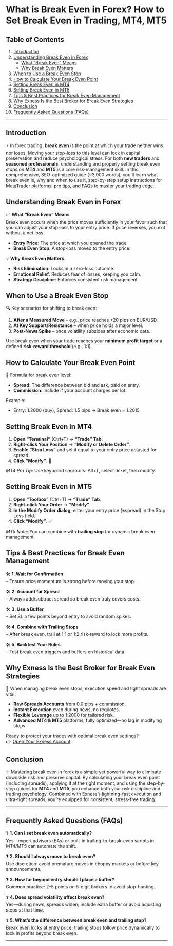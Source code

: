 # What is Break Even in Forex? How to Set Break Even in Trading, MT4, MT5

## Table of Contents

1. [Introduction](#introduction)  
2. [Understanding Break Even in Forex](#understanding-break-even-in-forex)  
   - [What “Break Even” Means](#what-break-even-means)  
   - [Why Break Even Matters](#why-break-even-matters)  
3. [When to Use a Break Even Stop](#when-to-use-a-break-even-stop)  
4. [How to Calculate Your Break Even Point](#how-to-calculate-your-break-even-point)  
5. [Setting Break Even in MT4](#setting-break-even-in-mt4)  
6. [Setting Break Even in MT5](#setting-break-even-in-mt5)  
7. [Tips & Best Practices for Break Even Management](#tips--best-practices-for-break-even-management)  
8. [Why Exness Is the Best Broker for Break Even Strategies](#why-exness-is-the-best-broker-for-break-even-strategies)  
9. [Conclusion](#conclusion)  
10. [Frequently Asked Questions (FAQs)](#frequently-asked-questions-faqs)  

---

## Introduction  
⚡️ In forex trading, **break even** is the point at which your trade neither wins nor loses. Moving your stop-loss to this level can lock in capital preservation and reduce psychological stress. For both **new traders** and **seasoned professionals**, understanding and properly setting break even stops on **MT4** and **MT5** is a core risk-management skill. In this comprehensive, SEO-optimized guide (~3,000 words), you'll learn what break even is, why and when to use it, step-by-step setup instructions for MetaTrader platforms, pro tips, and FAQs to master your trading edge.

## Understanding Break Even in Forex  
📈 **What “Break Even” Means**  
Break even occurs when the price moves sufficiently in your favor such that you can adjust your stop-loss to your entry price. If price reverses, you exit without a net loss.

- **Entry Price**: The price at which you opened the trade.  
- **Break Even Stop**: A stop-loss moved to the entry price.  

💡 **Why Break Even Matters**  
- **Risk Elimination**: Locks in a zero-loss outcome.  
- **Emotional Relief**: Reduces fear of losses, keeping you calm.  
- **Strategy Discipline**: Enforces consistent risk management.  

## When to Use a Break Even Stop  
🔍 Key scenarios for shifting to break even:  
1. **After a Measured Move** – e.g., price reaches +20 pips on EUR/USD.  
2. **At Key Support/Resistance** – when price holds a major level.  
3. **Post-News Spike** – once volatility subsides after economic data.  

Use break even when your trade reaches your **minimum profit target** or a defined **risk-reward threshold** (e.g., 1:1).

## How to Calculate Your Break Even Point  
🔢 Formula for break even level:  

- **Spread**: The difference between bid and ask, paid on entry.  
- **Commission**: Include if your account charges per lot.

Example:  
- Entry: 1.2000 (buy), Spread: 1.5 pips → Break even = 1.2015  

## Setting Break Even in MT4  
1. **Open “Terminal”** (Ctrl+T) → **“Trade” Tab**.  
2. **Right-click Your Position** → **“Modify or Delete Order”**.  
3. **Enable “Stop Loss”** and set it equal to your entry price adjusted for spread.  
4. **Click “Modify”**. 🎯  

_MT4 Pro Tip_: Use keyboard shortcuts: Alt+T, select ticket, then modify.

## Setting Break Even in MT5  
1. **Open “Toolbox”** (Ctrl+T) → **“Trade” Tab**.  
2. **Right-click Your Order** → **“Modify”**.  
3. **In the Modify Order dialog**, enter your entry price (±spread) in the Stop Loss field.  
4. **Click “Modify”**. ✅

_MT5 Note_: You can combine with **trailing stop** for dynamic break even management.

## Tips & Best Practices for Break Even Management  
🛠️ **1. Wait for Confirmation**  
– Ensure price momentum is strong before moving your stop.  

🛠️ **2. Account for Spread**  
– Always add/subtract spread so break even truly covers costs.  

🛠️ **3. Use a Buffer**  
– Set SL a few points beyond entry to avoid random spikes.  

🛠️ **4. Combine with Trailing Stops**  
– After break even, trail at 1:1 or 1:2 risk-reward to lock more profits.  

🛠️ **5. Backtest Your Rules**  
– Test break even triggers and buffers on historical data.  

## Why Exness Is the Best Broker for Break Even Strategies  
🌟 When managing break even stops, execution speed and tight spreads are vital:  
- **Raw Spreads Accounts** from 0.0 pips + commission.  
- **Instant Execution** even during news, no requotes.  
- **Flexible Leverage** up to 1:2000 for tailored risk.  
- **Advanced MT4 & MT5** platforms, fully optimized—no lag in modifying stops.

Ready to protect your trades with optimal break even settings?  
👉 [Open Your Exness Account](https://one.exnesstrack.org/a/english23)

## Conclusion  
✨ Mastering break even in forex is a simple yet powerful way to eliminate downside risk and preserve capital. By calculating your break even point (including spreads), applying it at the right moment, and using the step-by-step guides for **MT4** and **MT5**, you enhance both your risk discipline and trading psychology. Combined with Exness’s lightning-fast execution and ultra-tight spreads, you’re equipped for consistent, stress-free trading.

---

## Frequently Asked Questions (FAQs)  
❓ **1. Can I set break even automatically?**  
Yes—expert advisors (EAs) or built-in trailing-to-break-even scripts in MT4/MT5 can automate the shift.  

❓ **2. Should I always move to break even?**  
Use discretion: avoid premature moves in choppy markets or before key announcements.  

❓ **3. How far beyond entry should I place a buffer?**  
Common practice: 2–5 points on 5-digit brokers to avoid stop-hunting.  

❓ **4. Does spread volatility affect break even?**  
Yes—during news, spreads widen; include extra buffer or avoid adjusting stops at that time.  

❓ **5. What’s the difference between break even and trailing stop?**  
Break even locks at entry price; trailing stops follow price dynamically to lock in profits beyond break even.  

---
